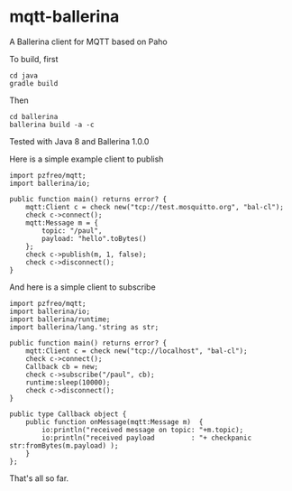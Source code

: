 # mqtt-ballerina
A Ballerina client for MQTT based on Paho

To build, first 
```
cd java
gradle build
```

Then 
```
cd ballerina
ballerina build -a -c
```

Tested with Java 8 and Ballerina 1.0.0

Here is a simple example client to publish
```
import pzfreo/mqtt;
import ballerina/io;

public function main() returns error? {
    mqtt:Client c = check new("tcp://test.mosquitto.org", "bal-cl");
    check c->connect();
    mqtt:Message m = {
        topic: "/paul",
        payload: "hello".toBytes()
    };
    check c->publish(m, 1, false);
    check c->disconnect();
}
```

And here is a simple client to subscribe
```
import pzfreo/mqtt;
import ballerina/io;
import ballerina/runtime;
import ballerina/lang.'string as str;

public function main() returns error? {
    mqtt:Client c = check new("tcp://localhost", "bal-cl");
    check c->connect();
    Callback cb = new;
    check c->subscribe("/paul", cb);
    runtime:sleep(10000);
    check c->disconnect();
}

public type Callback object {
    public function onMessage(mqtt:Message m)  {
        io:println("received message on topic: "+m.topic);
        io:println("received payload         : "+ checkpanic str:fromBytes(m.payload) );
    }
};
```

That's all so far.